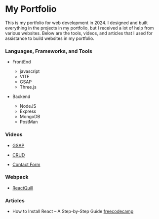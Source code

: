 # My Portfolio

This is my portfolio for web development in 2024. I designed and built everything in the projects in my portfolio, but I received a lot of help from various websites. Below are the tools, videos, and articles that I used for assistance to build websites in my portfolio.

### Languages, Frameworks, and Tools

- FrontEnd

  - javascript
  - VITE
  - GSAP
  - Three.js

- Backend

  - NodeJS
  - Express
  - MongoDB
  - PostMan

### Videos

- [GSAP](https://youtu.be/kRQbRAJ4-Fs?si=4xL6sY3F5jl1MgSK)

- [CRUD](https://youtu.be/e_lJYRaMo60?si=ArTeDe4SHFpAlxYb)

- [Contact Form](https://youtu.be/94_6JPDi13g?si=StKpavR0EkWnqQcg)

### Webpack

- [ReactQuill](https://www.npmjs.com/package/react-quill)

### Articles

- How to Install React – A Step-by-Step Guide [freecodecamp](https://www.freecodecamp.org/news/how-to-install-react-a-step-by-step-guide/)
